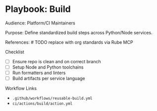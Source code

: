  # Playbook: Build

 Audience: Platform/CI Maintainers

 Purpose: Define standardized build steps across Python/Node services.

 References: # TODO replace with org standards via Rube MCP

 Checklist
 - [ ] Ensure repo is clean and on correct branch
 - [ ] Setup Node and Python toolchains
 - [ ] Run formatters and linters
 - [ ] Build artifacts per service language

 Workflow Links
 - `.github/workflows/reusable-build.yml`
 - `ci/actions/build/action.yml`


